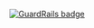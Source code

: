 
[![GuardRails badge](https://badges.production.guardrails.io/shtakai/cd_mean_mongo_modularize.svg)](https://www.guardrails.io)
